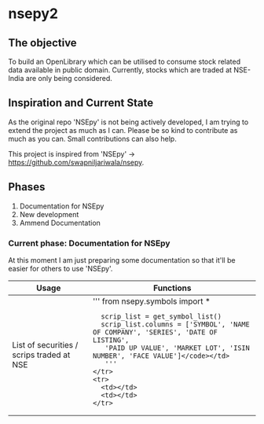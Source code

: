 # nsepy2

<h2>The objective</h2>
To build an OpenLibrary which can be utilised to consume stock related data available in public domain. Currently, stocks which are traded at NSE-India are only being considered.

<h2>Inspiration and Current State</h2>
As the original repo 'NSEpy' is not being actively developed, I am trying to extend the project as much as I can. Please be so kind to contribute as much as you can. Small contributions can also help.

This project is inspired from 'NSEpy' -> https://github.com/swapniljariwala/nsepy.

<h2>Phases</h2>
<ol>
  <li>Documentation for NSEpy</li>
  <li>New development</li>
  <li>Ammend Documentation</li>
 </ol>
 

<h3>Current phase: Documentation for NSEpy</h3>
At this moment I am just preparing some documentation so that it'll be easier for others to use 'NSEpy'.


<table>
 <thead>
    <tr>
      <th>Usage</th>
      <th>Functions</th>
    </tr>
  </thead>
  <tbody>
    <tr>
      <td>List of securities / scrips traded at NSE</td>
      <td>'''
      from nsepy.symbols import *
      
      scrip_list = get_symbol_list()
      scrip_list.columns = ['SYMBOL', 'NAME OF COMPANY', 'SERIES', 'DATE OF LISTING',
       'PAID UP VALUE', 'MARKET LOT', 'ISIN NUMBER', 'FACE VALUE']</code></td>
       '''
    </tr>
    <tr>
      <td></td>
      <td></td>
    </tr>
  </tbody>
</table>




